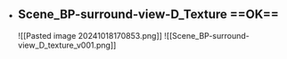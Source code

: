 - ## Scene_BP-surround-view-D_Texture ==OK==
	![[Pasted image 20241018170853.png]]
	![[Scene_BP-surround-view_D_texture_v001.png]]
